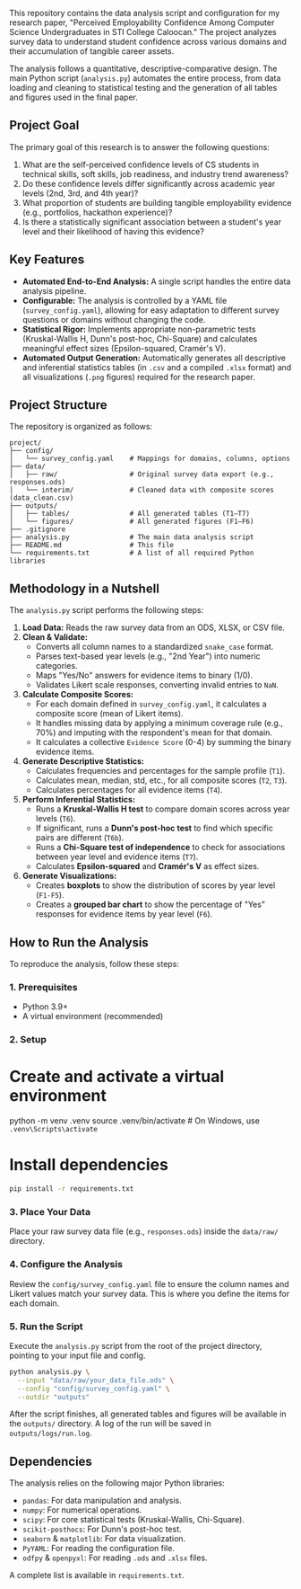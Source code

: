 This repository contains the data analysis script and configuration for my research paper, "Perceived Employability Confidence Among Computer Science Undergraduates in STI College Caloocan." The project analyzes survey data to understand student confidence across various domains and their accumulation of tangible career assets.

The analysis follows a quantitative, descriptive-comparative design. The main Python script (`analysis.py`) automates the entire process, from data loading and cleaning to statistical testing and the generation of all tables and figures used in the final paper.

## Project Goal

The primary goal of this research is to answer the following questions:
1.  What are the self-perceived confidence levels of CS students in technical skills, soft skills, job readiness, and industry trend awareness?
2.  Do these confidence levels differ significantly across academic year levels (2nd, 3rd, and 4th year)?
3.  What proportion of students are building tangible employability evidence (e.g., portfolios, hackathon experience)?
4.  Is there a statistically significant association between a student's year level and their likelihood of having this evidence?

## Key Features

-   **Automated End-to-End Analysis:** A single script handles the entire data analysis pipeline.
-   **Configurable:** The analysis is controlled by a YAML file (`survey_config.yaml`), allowing for easy adaptation to different survey questions or domains without changing the code.
-   **Statistical Rigor:** Implements appropriate non-parametric tests (Kruskal-Wallis H, Dunn's post-hoc, Chi-Square) and calculates meaningful effect sizes (Epsilon-squared, Cramér's V).
-   **Automated Output Generation:** Automatically generates all descriptive and inferential statistics tables (in `.csv` and a compiled `.xlsx` format) and all visualizations (`.png` figures) required for the research paper.

## Project Structure

The repository is organized as follows:

```
project/
├── config/
│   └── survey_config.yaml    # Mappings for domains, columns, options
├── data/
│   ├── raw/                  # Original survey data export (e.g., responses.ods)
│   └── interim/              # Cleaned data with composite scores (data_clean.csv)
├── outputs/
│   ├── tables/               # All generated tables (T1–T7)
│   └── figures/              # All generated figures (F1–F6)
├── .gitignore                
├── analysis.py               # The main data analysis script
├── README.md                 # This file
└── requirements.txt          # A list of all required Python libraries
```

## Methodology in a Nutshell

The `analysis.py` script performs the following steps:

1.  **Load Data:** Reads the raw survey data from an ODS, XLSX, or CSV file.
2.  **Clean & Validate:**
    -   Converts all column names to a standardized `snake_case` format.
    -   Parses text-based year levels (e.g., "2nd Year") into numeric categories.
    -   Maps "Yes/No" answers for evidence items to binary (1/0).
    -   Validates Likert scale responses, converting invalid entries to `NaN`.
3.  **Calculate Composite Scores:**
    -   For each domain defined in `survey_config.yaml`, it calculates a composite score (mean of Likert items).
    -   It handles missing data by applying a minimum coverage rule (e.g., 70%) and imputing with the respondent's mean for that domain.
    -   It calculates a collective `Evidence Score` (0-4) by summing the binary evidence items.
4.  **Generate Descriptive Statistics:**
    -   Calculates frequencies and percentages for the sample profile (`T1`).
    -   Calculates mean, median, std, etc., for all composite scores (`T2`, `T3`).
    -   Calculates percentages for all evidence items (`T4`).
5.  **Perform Inferential Statistics:**
    -   Runs a **Kruskal-Wallis H test** to compare domain scores across year levels (`T6`).
    -   If significant, runs a **Dunn's post-hoc test** to find which specific pairs are different (`T6b`).
    -   Runs a **Chi-Square test of independence** to check for associations between year level and evidence items (`T7`).
    -   Calculates **Epsilon-squared** and **Cramér's V** as effect sizes.
6.  **Generate Visualizations:**
    -   Creates **boxplots** to show the distribution of scores by year level (`F1-F5`).
    -   Creates a **grouped bar chart** to show the percentage of "Yes" responses for evidence items by year level (`F6`).

## How to Run the Analysis

To reproduce the analysis, follow these steps:

### 1. Prerequisites

-   Python 3.9+
-   A virtual environment (recommended)

### 2. Setup

# Create and activate a virtual environment
python -m venv .venv
source .venv/bin/activate  # On Windows, use `.venv\Scripts\activate`

# Install dependencies

```bash
pip install -r requirements.txt
```

### 3. Place Your Data

Place your raw survey data file (e.g., `responses.ods`) inside the `data/raw/` directory.

### 4. Configure the Analysis

Review the `config/survey_config.yaml` file to ensure the column names and Likert values match your survey data. This is where you define the items for each domain.

### 5. Run the Script

Execute the `analysis.py` script from the root of the project directory, pointing to your input file and config.

```bash
python analysis.py \
  --input "data/raw/your_data_file.ods" \
  --config "config/survey_config.yaml" \
  --outdir "outputs"
```

After the script finishes, all generated tables and figures will be available in the `outputs/` directory. A log of the run will be saved in `outputs/logs/run.log`.

## Dependencies

The analysis relies on the following major Python libraries:

-   `pandas`: For data manipulation and analysis.
-   `numpy`: For numerical operations.
-   `scipy`: For core statistical tests (Kruskal-Wallis, Chi-Square).
-   `scikit-posthocs`: For Dunn's post-hoc test.
-   `seaborn` & `matplotlib`: For data visualization.
-   `PyYAML`: For reading the configuration file.
-   `odfpy` & `openpyxl`: For reading `.ods` and `.xlsx` files.

A complete list is available in `requirements.txt`.
